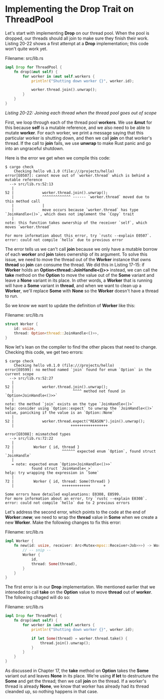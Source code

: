 # Implementing the Drop Trait on ThreadPool

Let's start with implementing **Drop** on our thread pool. When the pool is dropped, our threads
should all join to make sure they finish their work. Listing 20-22 shows a first attempt at a **Drop**
implementation; this code won't quite work yet.

Filename: src/lib.rs
```rust
impl Drop for ThreadPool {
    fn drop(&mut self) {
        for worker in &mut self.workers {
            println!("Shutting down worker {}", worker.id);

            worker.thread.join().unwrap();
        }
    }
}
```
*Listing 20-22: Joining each thread when the thread pool goes out of scope*

First, we loop through each of the thread pool **workers**. We use **&mut** for this because **self** is a
mutable reference, and we also need to be able to mutate **worker**. For each worker, we print a
message saying that this particular worker is shutting down, and then we call **join** on that worker's
thread. If the call to **join** fails, we use **unwrap** to make Rust panic and go into an ungraceful
shutdown.

Here is the error we get when we compile this code:

```
$ cargo check
    Checking hello v0.1.0 (file:///projects/hello)
error[E0507]: cannot move out of `worker.thread` which is behind a mutable reference
  --> src/lib.rs:52:13
   |
52 |             worker.thread.join().unwrap();
   |             ^^^^^^^^^^^^^ ------ `worker.thread` moved due to this method call
   |             |
   |             move occurs because `worker.thread` has type `JoinHandle<()>`, which does not implement the `Copy` trait
   |
note: this function takes ownership of the receiver `self`, which moves `worker.thread`

For more information about this error, try `rustc --explain E0507`.
error: could not compile `hello` due to previous error
```
The error tells us we can't call **join** because we only have a mutable borrow of each **worker** and
**join** takes ownership of its argument. To solve this issue, we need to move the thread out of the
**Worker** instance that owns **thread** so **join** can consume the thread. We did this in Listing 17-15: if
**Worker** holds an **Option<thread::JoinHandle<()>>** instead, we can call the **take** method on the
**Option** to move the value out of the **Some** variant and leave a **None** variant in its place. In other
words, a **Worker** that is running will have a **Some** variant in **thread**, and when we want to clean up
a **Worker**, we'll replace **Some** with **None** so the **Worker** doesn't have a thread to run.

So we know we want to update the definition of **Worker** like this:

Filename: src/lib.rs
```rust
struct Worker {
    id: usize,
    thread: Option<thread::JoinHandle<()>>,
}
```

Now let's lean on the compiler to find the other places that need to change. Checking this code, we
get two errors:

```
$ cargo check
    Checking hello v0.1.0 (file:///projects/hello)
error[E0599]: no method named `join` found for enum `Option` in the current scope
  --> src/lib.rs:52:27
   |
52 |             worker.thread.join().unwrap();
   |                           ^^^^ method not found in `Option<JoinHandle<()>>`
   |
note: the method `join` exists on the type `JoinHandle<()>`
help: consider using `Option::expect` to unwrap the `JoinHandle<()>` value, panicking if the value is an `Option::None`
   |
52 |             worker.thread.expect("REASON").join().unwrap();
   |                          +++++++++++++++++

error[E0308]: mismatched types
  --> src/lib.rs:72:22
   |
72 |         Worker { id, thread }
   |                      ^^^^^^ expected enum `Option`, found struct `JoinHandle`
   |
   = note: expected enum `Option<JoinHandle<()>>`
            found struct `JoinHandle<_>`
help: try wrapping the expression in `Some`
   |
72 |         Worker { id, thread: Some(thread) }
   |                      +++++++++++++      +

Some errors have detailed explanations: E0308, E0599.
For more information about an error, try `rustc --explain E0308`.
error: could not compile `hello` due to 2 previous errors
```

Let's address the second error, which points to the code at the end of **Worker::new**; we need to
wrap the **thread** value in **Some** when we create a new **Worker**. Make the following changes to fix
this error:

Filename: src/lib.rs
```rust
impl Worker {
    fn new(id: usize, receiver: Arc<Mutex<mpsc::Receiver<Job>>>) -> Worker {
        // -- snip --
        Worker {
            id,
            thread: Some(thread),
        }
    }
}
```

The first error is in our **Drop** implementation. We mentioned earlier that we inteneded to call **take**
on the **Option** value to move **thread** out of **worker**. The following chaged will do so:

Filename: src/lib.rs
```rust
impl Drop for ThreadPool {
    fn drop(&mut self) {
        for worker in &mut self.workers {
            println!("Shutting down worker {}", worker.id);

            if let Some(thread) = worker.thread.take() {
                thread.join().unwrap();
            }
        }
    }
}
```
As discussed in Chapter 17, the **take** method on **Option** takes the **Some** variant out and leaves
**None** in its place. We're using **if let** to destructure the **Some** and get the thread; then we call
**join** on the thread. If a worker's thread is already **None**, we know that worker has already had its
thread cleanded up, so nothing happens in that case.
